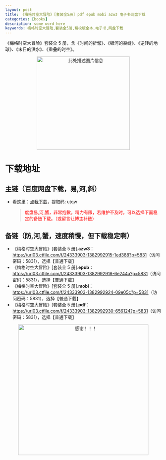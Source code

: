 ```yaml
---
layout: post
title: 《梅格时空大冒险》[套装全5册] pdf epub mobi azw3 电子书网盘下载
categories: [books]
description: some word here
keywords: 梅格时空大冒险,套装全5册,精校版全本,电子书,网盘下载
---
```


《梅格时空大冒险》套装全 5 册，含《时间的折皱》、《银河的裂缝》、《逆转的地球》、《末日的洪水》、《重叠的时空》。

<div align="center"><img src="https://qweree.cn/wp-content/uploads/2024/10/mei-ge-shi-kong-da-mao-xian.jpg" alt="此处描述图片信息" width="300px" height="auto"></div>

# 下载地址

## 主链（百度网盘下载，易,河,斜）

- 看这里：[点我下载](https://pan.baidu.com/s/1iMXUbSbtZQZjDcqDmnWUyw?pwd=utqw)，提取码: utqw

  > <p style="color:red" >度盘易,河,蟹，非常抱歉。精力有限，若维护不及时，可以选择下面稳定的备链下载。（或留言让博主补链）</p>

## 备链（防,河,蟹，速度稍慢，但下载稳定啊）

- 《梅格时空大冒险》[套装全 5 册].**azw3**：<https://url03.ctfile.com/f/24333903-1382992915-1ed388?p=5831>（访问密码：5831），选择【普通下载】
- 《梅格时空大冒险》[套装全 5 册].**epub**：<https://url03.ctfile.com/f/24333903-1382992918-6e244a?p=5831>（访问密码：5831），选择【普通下载】
- 《梅格时空大冒险》[套装全 5 册].**mobi**：<https://url03.ctfile.com/f/24333903-1382992924-09e05c?p=5831>（访问密码：5831），选择【普通下载】
- 《梅格时空大冒险》[套装全 5 册].**pdf**：<https://url03.ctfile.com/f/24333903-1382992930-656124?p=5831>（访问密码：5831），选择【普通下载】

<div align="center"><img src="https://pic.imgdb.cn/item/6707df6bd29ded1a8ce37031.gif" alt="感谢！！！" width="420px" height="auto"/></div>
